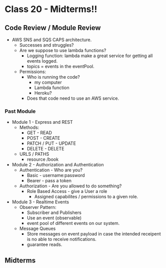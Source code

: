 # Class 20 - Midterms!!

## Code Review / Module Review

* AWS SNS and SQS CAPS architecture.
  * Successes and struggles?
  * Are we suppose to use lambda functions?
    * Logging function: lambda make a great service for getting all events logged.
    * topics = events in the eventPool.
  * Permissions:
    * Who is running the code?
      * my computer
      * Lambda function
      * Heroku?
    * Does that code need to use an AWS service.

### Past Module

* Module 1 - Express and REST
  * Methods:
    * GET - READ
    * POST - CREATE
    * PATCH / PUT - UPDATE
    * DELETE - DELETE
  * URLS  / PATHS
    * resource /book
* Module 2 - Authorization and Authentication
  * Authentication - Who are you?
    * Basic - username:password
    * Bearer - pass a token
  * Authorization - Are you allowed to do something?
    * Role Based Access - give a User a role
      * Assigned capabilites / permissions to a given role.
* Module 3 - Realtime Events
  * Observer Pattern:
    * Subscriber and Publishers
    * Use an event (observable)
    * event pool of different events on our system.
  * Message Queues
    * Store messages on event payload in case the intended receipent is no able to receive notifications.
    * guarantee reads.

## Midterms

